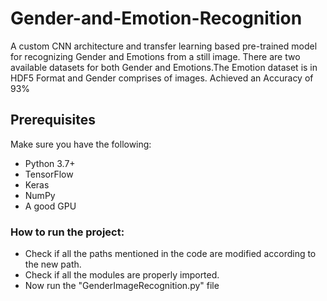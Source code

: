 # Gender-and-Emotion-Recognition
A custom CNN architecture and transfer learning based pre-trained model for recognizing Gender and Emotions from a still image.
There are two available datasets for both Gender and Emotions.The Emotion dataset is in HDF5 Format and Gender comprises of images.
Achieved an Accuracy of 93%

## Prerequisites

Make sure you have the following:

- Python 3.7+
- TensorFlow
- Keras
- NumPy
- A good GPU

### How to run the project:

- Check if all the paths mentioned in the code are modified according to the new path.
- Check if all the modules are properly imported.
- Now run the "GenderImageRecognition.py" file


